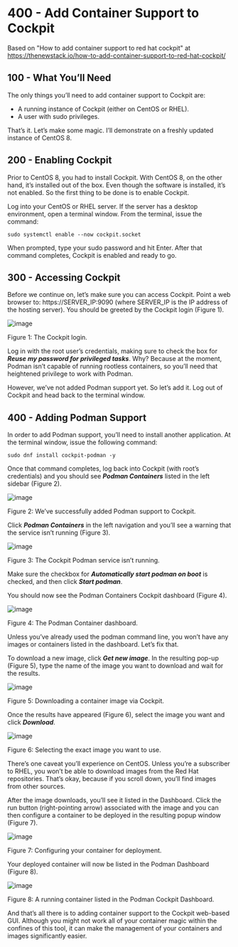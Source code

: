 # 400 - Add Container Support to Cockpit

Based on "How to add container support to red hat cockpit" at https://thenewstack.io/how-to-add-container-support-to-red-hat-cockpit/

## 100 - What You’ll Need

The only things you’ll need to add container support to Cockpit are:

- A running instance of Cockpit (either on CentOS or RHEL).
- A user with sudo privileges.

That’s it. Let’s make some magic. I’ll demonstrate on a freshly updated instance of CentOS 8.

## 200 - Enabling Cockpit

Prior to CentOS 8, you had to install Cockpit. With CentOS 8, on the other hand, it’s installed out of the box. Even though the software is installed, it’s not enabled. So the first thing to be done is to enable Cockpit.

Log into your CentOS or RHEL server. If the server has a desktop environment, open a terminal window. From the terminal, issue the command:
```
sudo systemctl enable --now cockpit.socket
```

When prompted, type your sudo password and hit Enter. After that command completes, Cockpit is enabled and ready to go.

## 300 - Accessing Cockpit

Before we continue on, let’s make sure you can access Cockpit. Point a web browser to: https://SERVER_IP:9090 (where SERVER_IP is the IP address of the hosting server). You should be greeted by the Cockpit login (Figure 1).

![image](https://user-images.githubusercontent.com/12828104/124254310-3c7e8a00-db29-11eb-8759-16b1e5921be7.png)

Figure 1: The Cockpit login.

Log in with the root user’s credentials, making sure to check the box for ***Reuse my password for privileged tasks***. Why? Because at the moment, Podman isn’t capable of running rootless containers, so you’ll need that heightened privilege to work with Podman.

However, we’ve not added Podman support yet. So let’s add it. Log out of Cockpit and head back to the terminal window.

## 400 - Adding Podman Support

In order to add Podman support, you’ll need to install another application. At the terminal window, issue the following command:
```
sudo dnf install cockpit-podman -y
```

Once that command completes, log back into Cockpit (with root’s credentials) and you should see ***Podman Containers*** listed in the left sidebar (Figure 2).

![image](https://user-images.githubusercontent.com/12828104/124254843-c75f8480-db29-11eb-8907-e834cfe473a6.png)

Figure 2: We’ve successfully added Podman support to Cockpit.

Click ***Podman Containers*** in the left navigation and you’ll see a warning that the service isn’t running (Figure 3).

![image](https://user-images.githubusercontent.com/12828104/124255052-068dd580-db2a-11eb-8c92-0b412e6e9081.png)

Figure 3: The Cockpit Podman service isn’t running.

Make sure the checkbox for ***Automatically start podman on boot*** is checked, and then click ***Start podman***.

You should now see the Podman Containers Cockpit dashboard (Figure 4).

![image](https://user-images.githubusercontent.com/12828104/124255345-59678d00-db2a-11eb-9d98-db3ace78dc9c.png)

Figure 4: The Podman Container dashboard.

Unless you’ve already used the podman command line, you won’t have any images or containers listed in the dashboard. Let’s fix that.

To download a new image, click ***Get new image***. In the resulting pop-up (Figure 5), type the name of the image you want to download and wait for the results.

![image](https://user-images.githubusercontent.com/12828104/124255753-d0048a80-db2a-11eb-9774-0da316851940.png)

Figure 5: Downloading a container image via Cockpit.

Once the results have appeared (Figure 6), select the image you want and click ***Download***.

![image](https://user-images.githubusercontent.com/12828104/124255957-09d59100-db2b-11eb-814a-d8589df03e3c.png)

Figure 6: Selecting the exact image you want to use.

There’s one caveat you’ll experience on CentOS. Unless you’re a subscriber to RHEL, you won’t be able to download images from the Red Hat repositories. That’s okay, because if you scroll down, you’ll find images from other sources.

After the image downloads, you’ll see it listed in the Dashboard. Click the run button (right-pointing arrow) associated with the image and you can then configure a container to be deployed in the resulting popup window (Figure 7).

![image](https://user-images.githubusercontent.com/12828104/124256203-54efa400-db2b-11eb-9cc2-d16a9accf8c5.png)

Figure 7: Configuring your container for deployment.

Your deployed container will now be listed in the Podman Dashboard (Figure 8).

![image](https://user-images.githubusercontent.com/12828104/124256408-8bc5ba00-db2b-11eb-816a-64c55c0a9241.png)

Figure 8: A running container listed in the Podman Cockpit Dashboard.

And that’s all there is to adding container support to the Cockpit web-based GUI. Although you might not work all of your container magic within the confines of this tool, it can make the management of your containers and images significantly easier.
